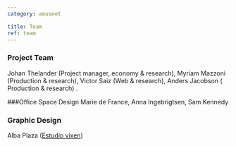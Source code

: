 ```yaml
---
category: amuseet

title: Team
ref: team
---
```


###  Project Team 
Johan Thelander (Project manager, economy & research), Myriam Mazzoni (Production & research), Victor Saiz (Web & research), Anders Jacobson ( Production & research) . 

###Office Space Design
Marie de France, Anna Ingebrigtsen, Sam Kennedy

### Graphic Design
Alba Plaza ([Estudio vixen](http://estudiovixen.es))